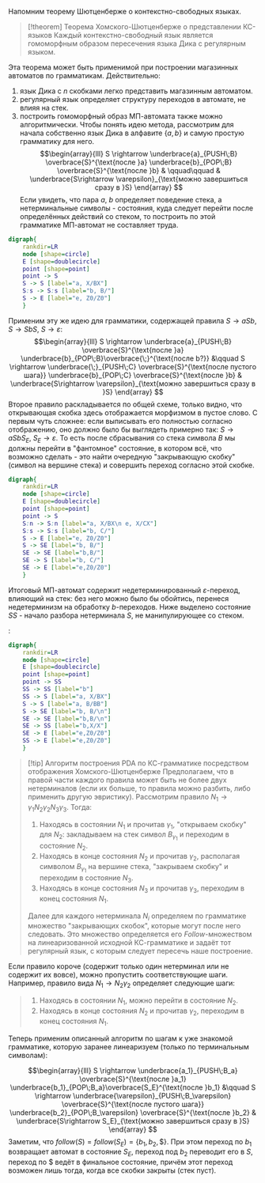 Напомним теорему Шютценберже о контекстно-свободных языках.

> [!theorem] Теорема Хомского-Шютценберже о представлении КС-языков
> Каждый контекстно-свободный язык является гомоморфным образом пересечения языка Дика с регулярным языком.

Эта теорема может быть применимой при построении магазинных автоматов по грамматикам. Действительно:
1. язык Дика с $n$ скобками легко представить магазинным автоматом.
2. регулярный язык определяет структуру переходов в автомате, не влияя на стек.
3. построить гомоморфный образ МП-автомата также можно алгоритмически.
Чтобы понять идею метода, рассмотрим для начала собственно язык Дика в алфавите $\{a,b\}$ и самую простую грамматику для него.
$$\begin{array}{lll}
S \rightarrow \underbrace{a}_{PUSH\;B} \overbrace{S}^{\text{после }a} \underbrace{b}_{POP\;B} \overbrace{S}^{\text{после }b} & \qquad\qquad & \underbrace{S\rightarrow \varepsilon}_{\text{можно завершиться сразу в }S}
\end{array}
$$
Если увидеть, что пара $a$, $b$ определяет поведение стека, а нетерминальные символы - состояния, куда следует перейти после определённых действий со стеком, то построить по этой грамматике МП-автомат не составляет труда.
```dot
digraph{
	rankdir=LR
	node [shape=circle]
	E [shape=doublecircle]
	point [shape=point]
	point -> S
	S -> S [label="a, X/BX"]
	S:s -> S:s [label="b, B/"]
	S -> E [label="e, Z0/Z0"]
	}
```
Применим эту же идею для грамматики, содержащей правила $S\rightarrow a S b$, $S\rightarrow S b S$, $S\rightarrow \varepsilon$:
$$\begin{array}{lll}
S \rightarrow \underbrace{a}_{PUSH\;B} \overbrace{S}^{\text{после }a} \underbrace{b}_{POP\;B}\overbrace{\;}^{\text{после b?}} &\qquad S \rightarrow \underbrace{\;}_{PUSH\;C} \overbrace{S}^{\text{после пустого шага}} \underbrace{b}_{POP\;C} \overbrace{S}^{\text{после }b} & \underbrace{S\rightarrow \varepsilon}_{\text{можно завершиться сразу в }S}
\end{array}
$$
Второе правило раскладывается по общей схеме, только видно, что открывающая скобка здесь отображается морфизмом в пустое слово. С первым чуть сложнее: если выписывать его полностью согласно отображению, оно должно было бы выглядеть примерно так: $S\rightarrow a S b S_E$, $S_E\rightarrow \varepsilon$. То есть после сбрасывания со стека символа $B$ мы должны перейти в "фантомное" состояние, в котором всё, что возможно сделать - это найти очередную "закрывающую скобку" (символ на вершине стека) и совершить переход согласно этой скобке.
```dot
digraph{
	rankdir=LR
	node [shape=circle]
	E [shape=doublecircle]
	point [shape=point]
	point -> S
	S:n -> S:n [label="a, X/BX\n e, X/CX"]
	S:s -> S:s [label="b, C/"]
	S -> E [label="e, Z0/Z0"]
	S -> SE [label="b, B/"]
	SE -> SE [label="b,B/"]
	SE -> S [label="b, C/"]
	SE -> E [label="e,Z0/Z0"]
	}
```
Итоговый МП-автомат содержит недетерминированный $\varepsilon$-переход, влияющий на стек: без него можно было бы обойтись, перенеся недетерминизм на обработку $b$-переходов. Ниже выделено состояние $SS$ - начало разбора нетерминала $S$, не манипулирующее со стеком.

:
```dot
digraph{
	rankdir=LR
	node [shape=circle]
	E [shape=doublecircle]
	point [shape=point]
	point -> SS
	SS -> SS [label="b"]
	SS -> S [label="a, X/BX"]
	S -> S [label="a, B/BB"]
	S -> SE [label="b, B/\n"]
	SE -> SE [label="b,B/\n"]
	SE -> SS [label="b,X/X"]
	SE -> E [label="e,Z0/Z0"]
	SS -> E [label="e,Z0/Z0"]
	}
```

> [!tip] Алгоритм построения PDA по КС-грамматике посредством отображения Хомского-Шютценберже
> Предполагаем, что в правой части каждого правила может быть не более двух нетерминалов (если их больше, то правила можно разбить, либо применить другую эвристику).
> Рассмотрим правило $N_1 \rightarrow \gamma_1 N_2 \gamma_2 N_3 \gamma_3$. Тогда:
> 1. Находясь в состоянии $N_1$ и прочитав $\gamma_1$, "открываем скобку" для $N_2$: закладываем на стек символ $B_{\gamma_1}$ и переходим в состояние $N_2$.
> 2. Находясь в конце состояния $N_2$ и прочитав $\gamma_2$, располагая символом $B_{\gamma_1}$ на вершине стека, "закрываем скобку" и переходим в состояние $N_3$.
> 3. Находясь в конце состояния $N_3$ и прочитав $\gamma_3$, переходим в конец состояния $N_1$.
> 
> Далее для каждого нетерминала $N_i$ определяем по грамматике множество "закрывающих скобок", которые могут после него следовать. Это множество определяется его $Follow$-множеством на линеаризованной исходной КС-грамматике и задаёт тот регулярный язык, с которым следует пересечь наше построение. 

Если правило короче (содержит только один нетерминал или не содержит их вовсе), можно пропустить соответствующие шаги. Например, правило вида $N_1\rightarrow N_2 \gamma_2$ определяет следующие шаги:
> 1. Находясь в состоянии $N_1$, можно перейти в состояние $N_2$.
> 2. Находясь в конце состояния $N_2$ и прочитав $\gamma_2$, переходим в конец состояния $N_1$.

Теперь применим описанный алгоритм по шагам к уже знакомой грамматике, которую заранее линеаризуем (только по терминальным символам):

$$\begin{array}{lll}
S \rightarrow \underbrace{a_1}_{PUSH\;B_a} \overbrace{S}^{\text{после }a_1} \underbrace{b_1}_{POP\;B_a}\overbrace{S_E}^{\text{после }b_1} &\qquad S \rightarrow \underbrace{\varepsilon}_{PUSH\;B_\varepsilon} \overbrace{S}^{\text{после пустого шага}} \underbrace{b_2}_{POP\;B_\varepsilon} \overbrace{S}^{\text{после }b_2} & \underbrace{S\rightarrow S_E}_{\text{можно завершиться сразу в }S}
\end{array}
$$
Заметим, что $follow(S)=follow(S_E)=\{b_1,b_2,\$\}$. При этом переход по $b_1$ возвращает автомат в состояние $S_E$, переход под $b_2$ переводит его в $S$, переход по $\$$ ведёт в финальное состояние, причём этот переход возможен лишь тогда, когда все скобки закрыты (стек пуст).